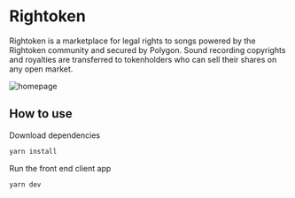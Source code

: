 # Rightoken

Rightoken is a marketplace for legal rights to songs powered by the Rightoken community and secured by Polygon. Sound recording copyrights and royalties are transferred to tokenholders who can sell their shares on any open market.

![homepage](https://raw.githubusercontent.com/max-andrew/rightoken/main/public/homepage.png)

## How to use

Download dependencies
```bash
yarn install
```

Run the front end client app
```bash
yarn dev
```